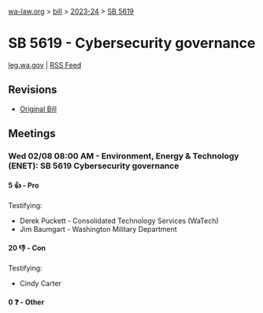 [wa-law.org](/) > [bill](/bill/) > [2023-24](/bill/2023-24/) > [SB 5619](/bill/2023-24/sb/5619/)

# SB 5619 - Cybersecurity governance
[leg.wa.gov](https://app.leg.wa.gov/billsummary?BillNumber=5619&Year=2023&Initiative=false) | [RSS Feed](./rss.xml)

## Revisions
* [Original Bill](1/)

## Meetings
### Wed 02/08 08:00 AM - Environment, Energy & Technology (ENET): SB 5619 Cybersecurity governance
#### 5 👍 - Pro
Testifying:
* Derek Puckett - Consolidated Technology Services (WaTech)
* Jim Baumgart - Washington Military Department

#### 20 👎 - Con
Testifying:
* Cindy Carter

#### 0 ❓ - Other

